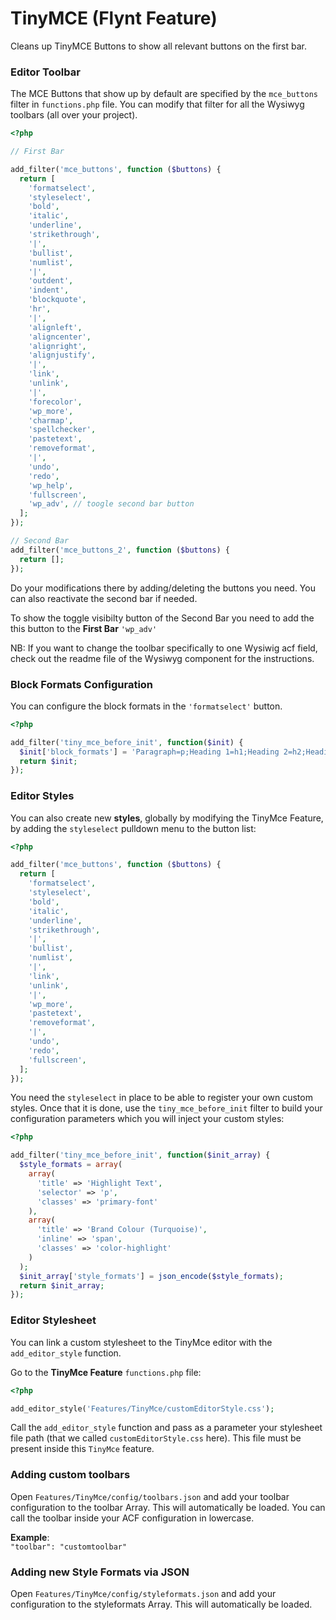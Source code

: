 # TinyMCE (Flynt Feature)

Cleans up TinyMCE Buttons to show all relevant buttons on the first bar.

### Editor Toolbar

The MCE Buttons that show up by default are specified by the `mce_buttons` filter in `functions.php` file.
You can modify that filter for all the Wysiwyg toolbars (all over your project).

```php
<?php

// First Bar

add_filter('mce_buttons', function ($buttons) {
  return [
    'formatselect',
    'styleselect',
    'bold',
    'italic',
    'underline',
    'strikethrough',
    '|',
    'bullist',
    'numlist',
    '|',
    'outdent',
    'indent',
    'blockquote',
    'hr',
    '|',
    'alignleft',
    'aligncenter',
    'alignright',
    'alignjustify',
    '|',
    'link',
    'unlink',
    '|',
    'forecolor',
    'wp_more',
    'charmap',
    'spellchecker',
    'pastetext',
    'removeformat',
    '|',
    'undo',
    'redo',
    'wp_help',
    'fullscreen',
    'wp_adv', // toogle second bar button
  ];
});

// Second Bar
add_filter('mce_buttons_2', function ($buttons) {
  return [];
});
```
Do your modifications there by adding/deleting the buttons you need.
You can also reactivate the second bar if needed.

To show the toggle visibilty button of the Second Bar you need to add the this button to the __First Bar__ `'wp_adv'`

NB: If you want to change the toolbar specifically to one Wysiwig acf field, check out the readme file of the Wysiwyg component for the instructions.

### Block Formats Configuration

You can configure the block formats in the `'formatselect'` button.

```php
<?php

add_filter('tiny_mce_before_init', function($init) {
  $init['block_formats'] = 'Paragraph=p;Heading 1=h1;Heading 2=h2;Heading 3=h3;Heading 4=h4;Heading 5=h5;Heading 6=h6;Address=address;Pre=pre';
  return $init;
});
```

### Editor Styles

You can also create new **styles**, globally by modifying the TinyMce Feature, by adding the `styleselect` pulldown menu to the button list:

```php
<?php

add_filter('mce_buttons', function ($buttons) {
  return [
    'formatselect',
    'styleselect',
    'bold',
    'italic',
    'underline',
    'strikethrough',
    '|',
    'bullist',
    'numlist',
    '|',
    'link',
    'unlink',
    '|',
    'wp_more',
    'pastetext',
    'removeformat',
    '|',
    'undo',
    'redo',
    'fullscreen',
  ];
});
```

You need the `styleselect` in place to be able to register your own custom styles.
Once that it is done, use the `tiny_mce_before_init` filter to build your configuration parameters which you will inject your custom styles:

```php
<?php

add_filter('tiny_mce_before_init', function($init_array) {
  $style_formats = array(
    array(
      'title' => 'Highlight Text',
      'selector' => 'p',
      'classes' => 'primary-font'
    ),
    array(
      'title' => 'Brand Colour (Turquoise)',
      'inline' => 'span',
      'classes' => 'color-highlight'
    )
  );
  $init_array['style_formats'] = json_encode($style_formats);
  return $init_array;
});
```

### Editor Stylesheet

You can link a custom stylesheet to the TinyMce editor with the `add_editor_style` function.

Go to the **TinyMce Feature** `functions.php` file:

```php
<?php

add_editor_style('Features/TinyMce/customEditorStyle.css');
```

Call the `add_editor_style` function and pass as a parameter your stylesheet file path (that we called `customEditorStyle.css` here). This file must be present inside this `TinyMce` feature.

### Adding custom toolbars

Open `Features/TinyMce/config/toolbars.json` and add your toolbar configuration to the toolbar Array. This will automatically be loaded. You can call the toolbar inside your ACF configuration in lowercase.

**Example**:<br>
`"toolbar": "customtoolbar"`

### Adding new Style Formats via JSON

Open `Features/TinyMce/config/styleformats.json` and add your configuration to the styleformats Array. This will automatically be loaded.